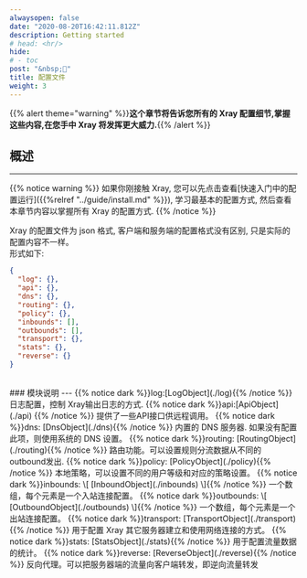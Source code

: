 ```yaml
---
alwaysopen: false
date: "2020-08-20T16:42:11.812Z"
description: Getting started
# head: <hr/>
hide:
# - toc
post: "&nbsp;📜"
title: 配置文件
weight: 3
---
```


{{% alert theme="warning" %}}**这个章节将告诉您所有的 Xray 配置细节,掌握这些内容,在您手中 Xray 将发挥更大威力.**{{% /alert %}}

## 概述

---

{{% notice warning %}}
如果你刚接触 Xray, 您可以先点击查看[快速入门中的配置运行]({{%relref "../guide/install.md" %}}), 学习最基本的配置方式, 然后查看本章节内容以掌握所有 Xray 的配置方式.
{{% /notice %}}

Xray 的配置文件为 json 格式, 客户端和服务端的配置格式没有区别, 只是实际的配置内容不一样。  
形式如下:

```json
{
  "log": {},
  "api": {},
  "dns": {},
  "routing": {},
  "policy": {},
  "inbounds": [],
  "outbounds": [],
  "transport": {},
  "stats": {},
  "reverse": {}
}
```

<br />
### 模块说明
---
{{% notice dark %}}log:[LogObject](./log){{% /notice %}}
日志配置，控制 Xray输出日志的方式. 
{{% notice dark %}}api:[ApiObject](./api) {{% /notice %}}
提供了一些API接口供远程调用。
{{% notice dark %}}dns: [DnsObject](./dns){{% /notice %}}
内置的 DNS 服务器. 如果没有配置此项，则使用系统的 DNS 设置。
{{% notice dark %}}routing: [RoutingObject](./routing){{% /notice %}}
路由功能。可以设置规则分流数据从不同的outbound发出.
{{% notice dark %}}policy: [PolicyObject](./policy){{% /notice %}}
本地策略，可以设置不同的用户等级和对应的策略设置。
{{% notice dark %}}inbounds: \[ [InboundObject](./inbounds) \]{{% /notice %}}
一个数组，每个元素是一个入站连接配置。
{{% notice dark %}}outbounds: \[ [OutboundObject](./outbounds) \]{{% /notice %}}
一个数组，每个元素是一个出站连接配置。
{{% notice dark %}}transport: [TransportObject](./transport){{% /notice %}}
用于配置 Xray 其它服务器建立和使用网络连接的方式。
{{% notice dark %}}stats: [StatsObject](./stats){{% /notice %}}
用于配置流量数据的统计。
{{% notice dark %}}reverse: [ReverseObject](./reverse){{% /notice %}}
反向代理。可以把服务器端的流量向客户端转发，即逆向流量转发
